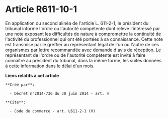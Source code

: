 # Article R611-10-1

En application du second alinéa de l'article L. 611-2-1, le président du tribunal informe l'ordre ou l'autorité compétente
dont relève l'intéressé par une note exposant les difficultés de nature à compromettre la continuité de l'activité du
professionnel qui ont été portées à sa connaissance. Cette note est transmise par le greffier au représentant légal de l'un
ou l'autre de ces organismes par lettre recommandée avec demande d'avis de réception. Le représentant de l'ordre ou de
l'autorité compétente est invité à faire connaître au président du tribunal, dans la même forme, les suites données à cette
information dans le délai d'un mois.

**Liens relatifs à cet article**

	**Créé par**:

	  - Décret n°2014-736 du 30 juin 2014 - art. 4

	**Cite**:

	  - Code de commerce - art. L611-2-1 (V)
